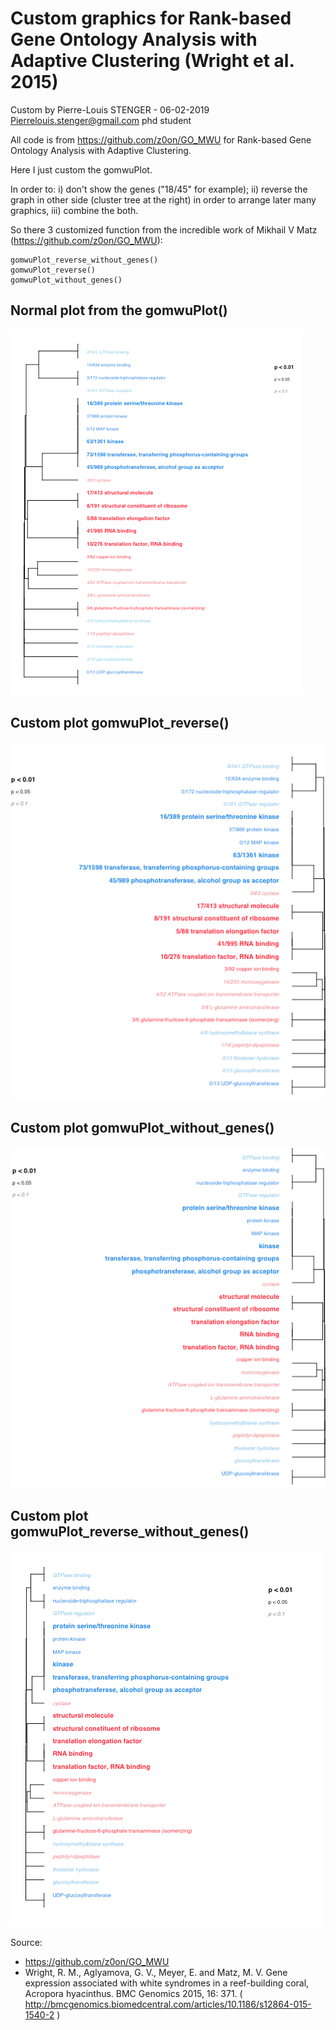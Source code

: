 #	Custom graphics for Rank-based Gene Ontology Analysis with Adaptive Clustering (Wright et al. 2015)

Custom by Pierre-Louis STENGER - 06-02-2019
Pierrelouis.stenger@gmail.com
phd student  

All code is from https://github.com/z0on/GO_MWU for Rank-based Gene Ontology Analysis with Adaptive Clustering.

Here I just custom the gomwuPlot.

In order to: i) don't show the genes ("18/45" for example); ii) reverse the graph in other side (cluster tree at the right) in order to arrange later many graphics, iii) combine the both.

So there 3 customized function from the incredible work of Mikhail V Matz (https://github.com/z0on/GO_MWU):
```
gomwuPlot_reverse_without_genes()
gomwuPlot_reverse()
gomwuPlot_without_genes()
```

Normal plot from the gomwuPlot()
-----------
![alt tag](https://github.com/PLStenger/RBGOA_custom_graphics/blob/master/normal.png)

Custom plot gomwuPlot_reverse()
-----------
![alt tag](https://github.com/PLStenger/RBGOA_custom_graphics/blob/master/gomwuPlot_reverse.png)


Custom plot gomwuPlot_without_genes()
-----------
![alt tag](https://github.com/PLStenger/RBGOA_custom_graphics/blob/master/gomwuPlot_reverse_without_genes.png)


Custom plot gomwuPlot_reverse_without_genes()
-----------
![alt tag](https://github.com/PLStenger/RBGOA_custom_graphics/blob/master/gomwuPlot_without_genes.png)


Source:
- https://github.com/z0on/GO_MWU
- Wright, R. M., Aglyamova, G. V., Meyer, E.  and Matz, M. V. Gene expression associated with white syndromes in a reef-building coral, Acropora hyacinthus. BMC Genomics 2015, 16: 371. 
( http://bmcgenomics.biomedcentral.com/articles/10.1186/s12864-015-1540-2 )
